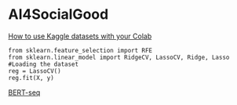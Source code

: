 # AI4SocialGood

[How to use Kaggle datasets with your Colab](Kaggle2Colab.ipynb)

```
from sklearn.feature_selection import RFE
from sklearn.linear_model import RidgeCV, LassoCV, Ridge, Lasso #Loading the dataset
reg = LassoCV()
reg.fit(X, y)
```


[BERT-seq](https://www.ncbi.nlm.nih.gov/pmc/articles/PMC9028677/)
